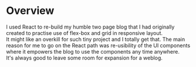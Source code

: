 # Overview

I used React to re-build my humble two page blog that I had originally created to practise use of flex-box and grid in responsive layout.  
It might like an overkill for such tiny project and I totally get that. The main reason for me to go on the React path was re-usibility of the UI components where it empowers the blog to use the components any time anywhere.  
It's always good to leave some room for expansion for a weblog.


